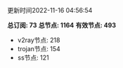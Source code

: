 更新时间2022-11-16 04:56:54

**总订阅: 73**
**总节点: 1164**
**有效节点: 493**
- v2ray节点: 218
- trojan节点: 154
- ss节点: 121
